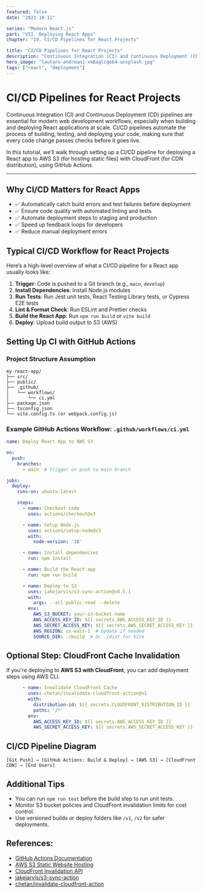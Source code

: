 ```yaml
---
featured: false
date: "2023-10-11"

series: "Modern React.js"
part: "VII. Deploying React Apps"
chapter: "19. CI/CD Pipelines for React Projects"

title: "CI/CD Pipelines for React Projects"
description: "Continuous Integration (CI) and Continuous Deployment (CD) pipelines are essential for modern web development workflows. In this article, we’ll explore how to set up CI/CD pipelines for React projects, with practical examples."
hero_image: "lautaro-andreani-xkBaqlcqeb4-unsplash.jpg"
tags: ["react", "deployment"]
---
```


# CI/CD Pipelines for React Projects

Continuous Integration (CI) and Continuous Deployment (CD) pipelines are essential for modern web development workflows, especially when building and deploying React applications at scale. CI/CD pipelines automate the process of building, testing, and deploying your code, making sure that every code change passes checks before it goes live.

In this tutorial, we’ll walk through setting up a CI/CD pipeline for deploying a React app to AWS S3 (for hosting static files) with CloudFront (for CDN distribution), using GitHub Actions.

---

## Why CI/CD Matters for React Apps

* ✅ Automatically catch build errors and test failures before deployment
* ✅ Ensure code quality with automated linting and tests
* ✅ Automate deployment steps to staging and production
* ✅ Speed up feedback loops for developers
* ✅ Reduce manual deployment errors

## Typical CI/CD Workflow for React Projects

Here’s a high-level overview of what a CI/CD pipeline for a React app usually looks like:

1. **Trigger**: Code is pushed to a Git branch (e.g., `main`, `develop`)
2. **Install Dependencies**: Install Node.js modules
3. **Run Tests**: Run Jest unit tests, React Testing Library tests, or Cypress E2E tests
4. **Lint & Format Check**: Run ESLint and Prettier checks
5. **Build the React App**: Run `npm run build` or `vite build`
6. **Deploy**: Upload build output to S3 (AWS)

## Setting Up CI with GitHub Actions

### Project Structure Assumption

```plaintext
my-react-app/
├── src/
├── public/
├── .github/
│   └── workflows/
│       └── ci.yml
├── package.json
├── tsconfig.json
└── vite.config.ts (or webpack.config.js)
```

### Example GitHub Actions Workflow: `.github/workflows/ci.yml`

```yaml
name: Deploy React App to AWS S3

on:
  push:
    branches:
      - main  # Trigger on push to main branch

jobs:
  deploy:
    runs-on: ubuntu-latest

    steps:
      - name: Checkout code
        uses: actions/checkout@v3

      - name: Setup Node.js
        uses: actions/setup-node@v3
        with:
          node-version: '18'

      - name: Install dependencies
        run: npm install

      - name: Build the React app
        run: npm run build

      - name: Deploy to S3
        uses: jakejarvis/s3-sync-action@v0.5.1
        with:
          args: --acl public-read --delete
        env:
          AWS_S3_BUCKET: your-s3-bucket-name
          AWS_ACCESS_KEY_ID: ${{ secrets.AWS_ACCESS_KEY_ID }}
          AWS_SECRET_ACCESS_KEY: ${{ secrets.AWS_SECRET_ACCESS_KEY }}
          AWS_REGION: us-east-1  # Update if needed
          SOURCE_DIR: ./build  # Or ./dist for Vite
```

## Optional Step: CloudFront Cache Invalidation

If you're deploying to **AWS S3 with CloudFront**, you can add deployment steps using AWS CLI.

```yaml
      - name: Invalidate CloudFront Cache
        uses: chetan/invalidate-cloudfront-action@v1
        with:
          distribution-id: ${{ secrets.CLOUDFRONT_DISTRIBUTION_ID }}
          paths: '/*'
        env:
          AWS_ACCESS_KEY_ID: ${{ secrets.AWS_ACCESS_KEY_ID }}
          AWS_SECRET_ACCESS_KEY: ${{ secrets.AWS_SECRET_ACCESS_KEY }}
```

## CI/CD Pipeline Diagram

```plaintext
[Git Push] → [GitHub Actions: Build & Deploy] → [AWS S3] → [CloudFront CDN] → [End Users]
```

## Additional Tips

* You can run `npm run test` before the build step to run unit tests.
* Monitor S3 bucket policies and CloudFront invalidation limits for cost control.
* Use versioned builds or deploy folders like `/v1`, `/v2` for safer deployments.

## References:

* [GitHub Actions Documentation](https://docs.github.com/en/actions)
* [AWS S3 Static Website Hosting](https://docs.aws.amazon.com/AmazonS3/latest/userguide/WebsiteHosting.html)
* [CloudFront Invalidation API](https://docs.aws.amazon.com/AmazonCloudFront/latest/DeveloperGuide/Invalidation.html)
* [jakejarvis/s3-sync-action](https://github.com/jakejarvis/s3-sync-action)
* [chetan/invalidate-cloudfront-action](https://github.com/chetan/invalidate-cloudfront-action)
